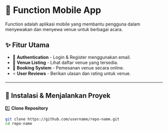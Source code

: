 # 📱 Function Mobile App

Function adalah aplikasi mobile yang membantu pengguna dalam menyewakan dan menyewa venue untuk berbagai acara.

## ✨ Fitur Utama
- 🔐 **Authentication** - Login & Register menggunakan email.
- 📍 **Venue Listing** - Lihat daftar venue yang tersedia.
- 💼 **Booking System** - Pemesanan venue secara online.
- ⭐ **User Reviews** - Berikan ulasan dan rating untuk venue.

---

## 🚀 Instalasi & Menjalankan Proyek

1️⃣ **Clone Repository**  
```bash
git clone https://github.com/username/repo-name.git
cd repo-name
